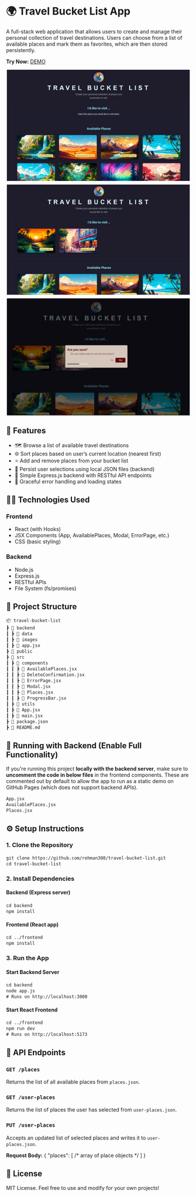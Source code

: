 # 🌍 Travel Bucket List App

A full-stack web application that allows users to create and manage their personal collection of travel destinations. Users can choose from a list of available places and mark them as favorites, which are then stored persistently.

**Try Now:** [DEMO](https://rehman308.github.io/travel-bucket-list)

<div  style="display: flex; flex-direction: column; gap:10px ;align-items: center;">
<img  src="./pictures/travel-app-ss-1.png"  width="500px"  alt="Travel bucket list app screenshot"/>
<img  src="./pictures/travel-app-ss-2.png"  width="500px"  alt="Travel bucket list app screenshot"/>
<img  src="./pictures/travel-app-ss-3.png"  width="500px"  alt="Travel bucket list app screenshot"/>
</div>

## 🚀 Features

- 🗺️ Browse a list of available travel destinations
- 🌐 Sort places based on user’s current location (nearest first)
- ⭐ Add and remove places from your bucket list
- 🔄 Persist user selections using local JSON files (backend)
- 📡 Simple Express.js backend with RESTful API endpoints
- 🔧 Graceful error handling and loading states

## 🧑‍💻 Technologies Used

### Frontend

- React (with Hooks)
- JSX Components (App, AvailablePlaces, Modal, ErrorPage, etc.)
- CSS (basic styling)

### Backend

- Node.js
- Express.js
- RESTful APIs
- File System (fs/promises)

## 📂 Project Structure

```
📦 travel-bucket-list
┣ 📂 backend
┃ ┣ 📂 data
┃ ┣ 📂 images
┃ ┣ 📜 app.jsx
┣ 📂 public
┣ 📂 src
┃ ┣ 📂 components
┃ ┃ ┣ 📜 AvailablePlaces.jsx
┃ ┃ ┣ 📜 DeleteConfirmation.jsx
┃ ┃ ┣ 📜 ErrorPage.jsx
┃ ┃ ┣ 📜 Modal.jsx
┃ ┃ ┣ 📜 Places.jsx
┃ ┃ ┣ 📜 ProgressBar.jsx
┃ ┣ 📂 utils
┃ ┣ 📜 App.jsx
┃ ┣ 📜 main.jsx
┣ 📜 package.json
┣ 📜 README.md
```

## 🧩 Running with Backend (Enable Full Functionality)

If you're running this project **locally with the backend server**, make sure to **uncomment the code in below files** in the frontend components. These are commented out by default to allow the app to run as a static demo on GitHub Pages (which does not support backend APIs).

```
App.jsx
AvailablePlaces.jsx
Places.jsx
```

## ⚙️ Setup Instructions

### 1. Clone the Repository

```
git clone https://github.com/rehman308/travel-bucket-list.git
cd travel-bucket-list
```

### 2. Install Dependencies

#### Backend (Express server)

```
cd backend
npm install
```

#### Frontend (React app)

```
cd ../frontend
npm install
```

### 3. Run the App

#### Start Backend Server

```
cd backend
node app.js
# Runs on http://localhost:3000
```

#### Start React Frontend

```
cd ../frontend
npm run dev
# Runs on http://localhost:5173
```

## 📡 API Endpoints

### `GET /places`

Returns the list of all available places from `places.json`.

### `GET /user-places`

Returns the list of places the user has selected from `user-places.json`.

### `PUT /user-places`

Accepts an updated list of selected places and writes it to `user-places.json`.

**Request Body:**
{
"places": [ /* array of place objects */ ]
}

## 📝 License

MIT License. Feel free to use and modify for your own projects!
